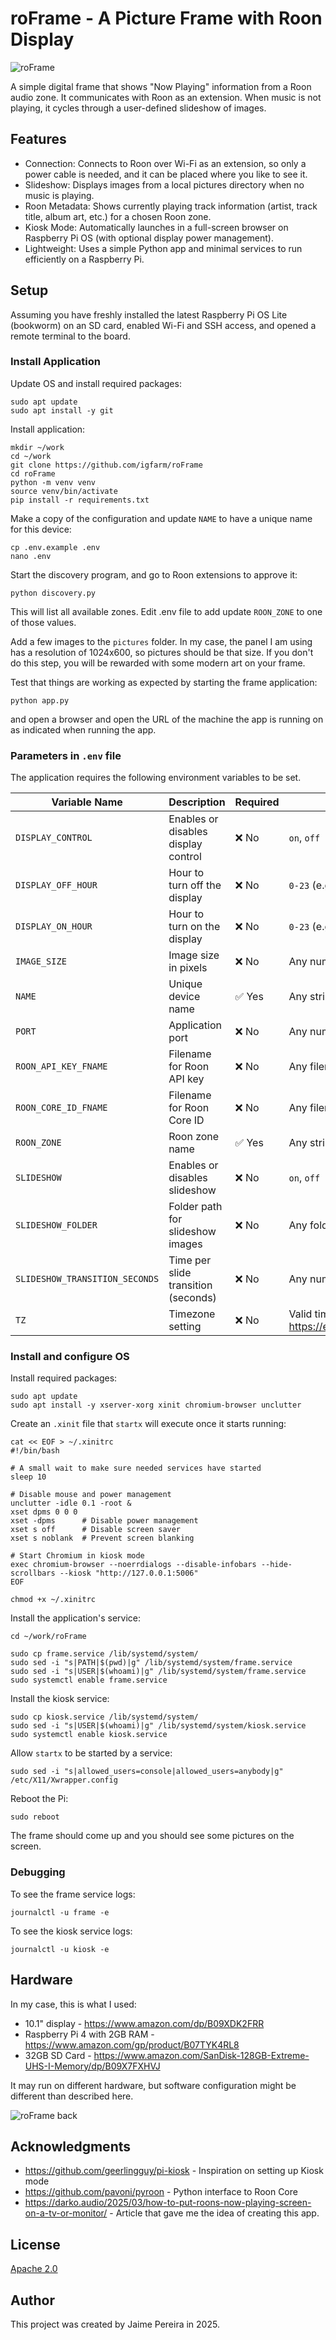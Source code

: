 # roFrame - A Picture Frame with Roon Display

![roFrame](assets/pic3.jpg)

A simple digital frame that shows "Now Playing" information from a Roon audio zone. It communicates with Roon as an extension. When music is not playing, it cycles through a user-defined slideshow of images.

## Features

- Connection: Connects to Roon over Wi-Fi as an extension, so only a power cable is needed, and it can be placed where you like to see it.
- Slideshow: Displays images from a local pictures directory when no music is playing.
- Roon Metadata: Shows currently playing track information (artist, track title, album art, etc.) for a chosen Roon zone.
- Kiosk Mode: Automatically launches in a full-screen browser on Raspberry Pi OS (with optional display power management).
- Lightweight: Uses a simple Python app and minimal services to run efficiently on a Raspberry Pi.

## Setup

Assuming you have freshly installed the latest Raspberry Pi OS Lite (bookworm) on an SD card, enabled Wi-Fi and SSH access, and opened a remote terminal to the board.

### Install Application

Update OS and install required packages:

    sudo apt update
    sudo apt install -y git

Install application:

    mkdir ~/work
    cd ~/work
    git clone https://github.com/igfarm/roFrame
    cd roFrame
    python -m venv venv
    source venv/bin/activate
    pip install -r requirements.txt

Make a copy of the configuration and update `NAME` to have a unique name for this device:

    cp .env.example .env
    nano .env

Start the discovery program, and go to Roon extensions to approve it:

    python discovery.py

This will list all available zones. Edit .env file to add update `ROON_ZONE` to one of those values.

Add a few images to the `pictures` folder. In my case, the panel I am using has a resolution of 1024x600, so pictures should be that size. If you don't do this step, you will be rewarded with some modern art on your frame.

Test that things are working as expected by starting the frame application:

    python app.py

and open a browser and open the URL of the machine the app is running on as indicated when running the app.

### Parameters in `.env` file

The application requires the following environment variables to be set.

| Variable Name                  | Description                         | Required | Possible Values                                                                  | Default            |
| ------------------------------ | ----------------------------------- | -------- | -------------------------------------------------------------------------------- | ------------------ |
| `DISPLAY_CONTROL`              | Enables or disables display control | ❌ No    | `on`, `off`                                                                      | `on`               |
| `DISPLAY_OFF_HOUR`             | Hour to turn off the display        | ❌ No    | `0-23` (e.g., `22`)                                                              | `22`               |
| `DISPLAY_ON_HOUR`              | Hour to turn on the display         | ❌ No    | `0-23` (e.g., `10`)                                                              | `10`               |
| `IMAGE_SIZE`                   | Image size in pixels                | ❌ No    | Any number (e.g., `600`)                                                         | `600`              |
| `NAME`                         | Unique device name                  | ✅ Yes   | Any string (e.g., `Display`)                                                     |                    |
| `PORT`                         | Application port                    | ❌ No    | Any number (e.g., `5006`)                                                        | `5006`             |
| `ROON_API_KEY_FNAME`           | Filename for Roon API key           | ❌ No    | Any filename                                                                     | `roon_api_key.txt` |
| `ROON_CORE_ID_FNAME`           | Filename for Roon Core ID           | ❌ No    | Any filename                                                                     | `roon_core_id.txt` |
| `ROON_ZONE`                    | Roon zone name                      | ✅ Yes   | Any string (e.g., `Livingroom`)                                                  |                    |
| `SLIDESHOW`                    | Enables or disables slideshow       | ❌ No    | `on`, `off`                                                                      | `on`               |
| `SLIDESHOW_FOLDER`             | Folder path for slideshow images    | ❌ No    | Any folder path (e.g., `./pictures`)                                             | `./pictures`       |
| `SLIDESHOW_TRANSITION_SECONDS` | Time per slide transition (seconds) | ❌ No    | Any number (e.g., `15`)                                                          | `15`               |
| `TZ`                           | Timezone setting                    | ❌ No    | Valid timezone, see https://en.wikipedia.org/wiki/List_of_tz_database_time_zones | `America/New_York` |

### Install and configure OS

Install required packages:

    sudo apt update
    sudo apt install -y xserver-xorg xinit chromium-browser unclutter

Create an `.xinit` file that `startx` will execute once it starts running:

    cat << EOF > ~/.xinitrc
    #!/bin/bash

    # A small wait to make sure needed services have started
    sleep 10

    # Disable mouse and power management
    unclutter -idle 0.1 -root &
    xset dpms 0 0 0
    xset -dpms      # Disable power management
    xset s off      # Disable screen saver
    xset s noblank  # Prevent screen blanking

    # Start Chromium in kiosk mode
    exec chromium-browser --noerrdialogs --disable-infobars --hide-scrollbars --kiosk "http://127.0.0.1:5006"
    EOF

    chmod +x ~/.xinitrc

Install the application's service:

    cd ~/work/roFrame

    sudo cp frame.service /lib/systemd/system/
    sudo sed -i "s|PATH|$(pwd)|g" /lib/systemd/system/frame.service
    sudo sed -i "s|USER|$(whoami)|g" /lib/systemd/system/frame.service
    sudo systemctl enable frame.service

Install the kiosk service:

    sudo cp kiosk.service /lib/systemd/system/
    sudo sed -i "s|USER|$(whoami)|g" /lib/systemd/system/kiosk.service
    sudo systemctl enable kiosk.service

Allow `startx` to be started by a service:

    sudo sed -i "s|allowed_users=console|allowed_users=anybody|g" /etc/X11/Xwrapper.config

Reboot the Pi:

    sudo reboot

The frame should come up and you should see some pictures on the screen.

### Debugging

To see the frame service logs:

    journalctl -u frame -e

To see the kiosk service logs:

    journalctl -u kiosk -e

## Hardware

In my case, this is what I used:

- 10.1" display - https://www.amazon.com/dp/B09XDK2FRR
- Raspberry Pi 4 with 2GB RAM - https://www.amazon.com/gp/product/B07TYK4RL8
- 32GB SD Card - https://www.amazon.com/SanDisk-128GB-Extreme-UHS-I-Memory/dp/B09X7FXHVJ

It may run on different hardware, but software configuration might be different than described here.

![roFrame back](assets/pic2.png)

## Acknowledgments

- https://github.com/geerlingguy/pi-kiosk - Inspiration on setting up Kiosk mode
- https://github.com/pavoni/pyroon - Python interface to Roon Core
- https://darko.audio/2025/03/how-to-put-roons-now-playing-screen-on-a-tv-or-monitor/ - Article that gave me the idea of creating this app.

## License

[Apache 2.0](LICENSE)

## Author

This project was created by Jaime Pereira in 2025.
